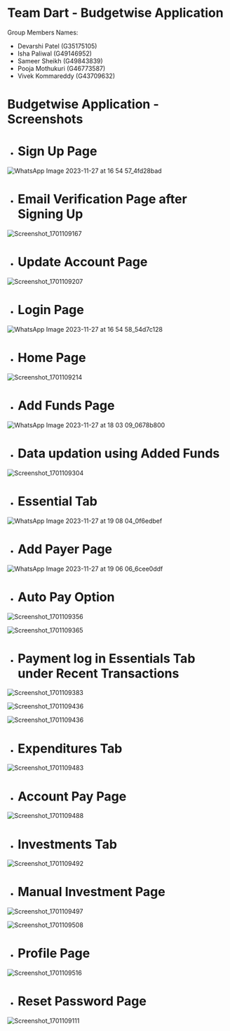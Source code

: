 # Team Dart - Budgetwise Application

Group Members Names:
- Devarshi Patel (G35175105)
- Isha Paliwal (G49146952)
- Sameer Sheikh (G49843839)
- Pooja Mothukuri (G46773587)
- Vivek Kommareddy (G43709632)

# Budgetwise Application - Screenshots

- # Sign Up Page

![WhatsApp Image 2023-11-27 at 16 54 57_4fd28bad](https://github.com/ASP-Dart-Team/Budgetwise/assets/65679586/84eb8051-da1e-4e54-90d7-3974205e226e)

- # Email Verification Page after Signing Up

![Screenshot_1701109167](https://github.com/ASP-Dart-Team/Budgetwise/assets/65679586/4846a2e7-f220-479a-927a-c4d22770f943)

- # Update Account Page

![Screenshot_1701109207](https://github.com/ASP-Dart-Team/Budgetwise/assets/65679586/6b6f4b13-8e6e-4798-817c-95197ff8a711)

- # Login Page

![WhatsApp Image 2023-11-27 at 16 54 58_54d7c128](https://github.com/ASP-Dart-Team/Budgetwise/assets/65679586/e435678b-d9b0-4ccc-8185-1fe9822fba32)

- # Home Page

![Screenshot_1701109214](https://github.com/ASP-Dart-Team/Budgetwise/assets/65679586/c73f9c1f-343d-400f-bb66-b7fae7bcc5df)

- # Add Funds Page

![WhatsApp Image 2023-11-27 at 18 03 09_0678b800](https://github.com/ASP-Dart-Team/Budgetwise/assets/65679586/3428eef0-0d3d-43ee-98c1-5b78a32a4566)

- # Data updation using Added Funds

![Screenshot_1701109304](https://github.com/ASP-Dart-Team/Budgetwise/assets/65679586/577851ab-d7d8-4577-8e81-2944cbac48a9)

- # Essential Tab

![WhatsApp Image 2023-11-27 at 19 08 04_0f6edbef](https://github.com/ASP-Dart-Team/Budgetwise/assets/65679586/163627a6-61fc-4913-b079-b0379f3f8148)

- # Add Payer Page

![WhatsApp Image 2023-11-27 at 19 06 06_6cee0ddf](https://github.com/ASP-Dart-Team/Budgetwise/assets/65679586/311cbad0-e7cf-415a-aab6-9379f7202b78)

- # Auto Pay Option

![Screenshot_1701109356](https://github.com/ASP-Dart-Team/Budgetwise/assets/65679586/43ed1901-856a-4497-9464-3b79c575d4ce)

![Screenshot_1701109365](https://github.com/ASP-Dart-Team/Budgetwise/assets/65679586/566eb7c9-ea1f-401d-bbde-337fece44d95)

- # Payment log in Essentials Tab under Recent Transactions

![Screenshot_1701109383](https://github.com/ASP-Dart-Team/Budgetwise/assets/65679586/7fab68d7-a496-49ec-9e21-37ccb540b461)

![Screenshot_1701109436](https://github.com/ASP-Dart-Team/Budgetwise/assets/65679586/213555ad-bd5e-4e87-92f6-4ff85ff3278f)

![Screenshot_1701109436](https://github.com/ASP-Dart-Team/Budgetwise/assets/65679586/5f136c61-198f-4459-bd56-adbe890cb6fe)

- # Expenditures Tab

![Screenshot_1701109483](https://github.com/ASP-Dart-Team/Budgetwise/assets/65679586/e5b51d41-d95c-4849-bccd-bf028d0f8108)

- # Account Pay Page

![Screenshot_1701109488](https://github.com/ASP-Dart-Team/Budgetwise/assets/65679586/a947a2c3-f525-421e-9aa6-6fc240731c08)

- # Investments Tab

![Screenshot_1701109492](https://github.com/ASP-Dart-Team/Budgetwise/assets/65679586/de79c2e2-7ca2-45e5-9a2d-8d92514cb6e4)

- # Manual Investment Page

![Screenshot_1701109497](https://github.com/ASP-Dart-Team/Budgetwise/assets/65679586/f1ddf921-dc15-42ac-95a1-5eecba426242)

![Screenshot_1701109508](https://github.com/ASP-Dart-Team/Budgetwise/assets/65679586/e79742b7-b4f5-4b8d-80ec-aabe23a47e20)

- # Profile Page

![Screenshot_1701109516](https://github.com/ASP-Dart-Team/Budgetwise/assets/65679586/50b92e0f-eadb-4968-bafe-1a89c051fbb4)

- # Reset Password Page

![Screenshot_1701109111](https://github.com/ASP-Dart-Team/Budgetwise/assets/65679586/74baf0ba-338d-4304-bd0d-c5c3a98f77a3)
